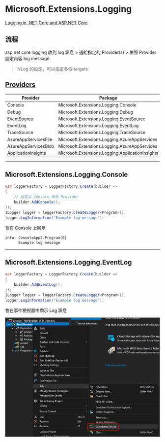 # Microsoft.Extensions.Logging

[Logging in .NET Core and ASP.NET Core](https://docs.microsoft.com/zh-tw/aspnet/core/fundamentals/logging/)

## 流程

asp.net core logging 收到 log 訊息 > 送給指定的 Provider(s) > 依照 Provider 設定內容 log message

> NLog 的設定，可以指定多個 targets

## [Providers](https://docs.microsoft.com/zh-tw/aspnet/core/fundamentals/logging#built-in-logging-providers)

| Provider             | Package                                          |
| -------------------- | ------------------------------------------------ |
| Console              | Microsoft.Extensions.Logging.Console             |
| Debug                | Microsoft.Extensions.Logging.Debug               |
| EventSource          | Microsoft.Extensions.Logging.EventSource         |
| EventLog             | Microsoft.Extensions.Logging.EventLog            |
| TraceSource          | Microsoft.Extensions.Logging.TraceSource         |
| AzureAppServicesFile | Microsoft.Extensions.Logging.AzureAppServices    |
| AzureAppServicesBlob | Microsoft.Extensions.Logging.AzureAppServices    |
| ApplicationInsights  | Microsoft.Extensions.Logging.ApplicationInsights |

---

## Microsoft.Extensions.Logging.Console

```csharp
var loggerFactory = LoggerFactory.Create(builder =>
{
    // 指定以 Console 做為 Provider
    builder.AddConsole();
});
ILogger logger = loggerFactory.CreateLogger<Program>();
logger.LogInformation("Example log message");
```

會在 Console 上顯示

```log
info: ConsoleApp2.Program[0]
      Example log message
```

---

## Microsoft.Extensions.Logging.EventLog

```csharp
var loggerFactory = LoggerFactory.Create(builder =>
{
    builder.AddEventLog();
});
ILogger logger = loggerFactory.CreateLogger<Program>();
logger.LogInformation("Example log message");
```

會在事件檢視器中顯示 Log 訊息

![Text](./../_images/加入%20WebService%20的方式/01.png)
